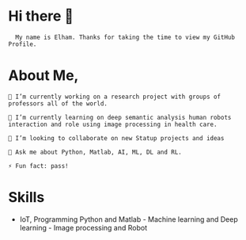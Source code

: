   # Hi there 👋 
      My name is Elham. Thanks for taking the time to view my GitHub Profile. 
  # About Me,
    🔭 I’m currently working on a research project with groups of professors all of the world.

    🌱 I’m currently learning on deep semantic analysis human robots interaction and role using image processing in health care.

    👯 I’m looking to collaborate on new Statup projects and ideas

    💬 Ask me about Python, Matlab, AI, ML, DL and RL.

    ⚡ Fun fact: pass!
  # Skills
- IoT, Programming Python and Matlab - Machine learning and Deep learning - Image processing and Robot
<!---
fazelelham32/fazelelham32 is a ✨ special ✨ repository because its `README.md` (this file) appears on your GitHub profile.
You can click the Preview link to take a look at your changes.
--->
